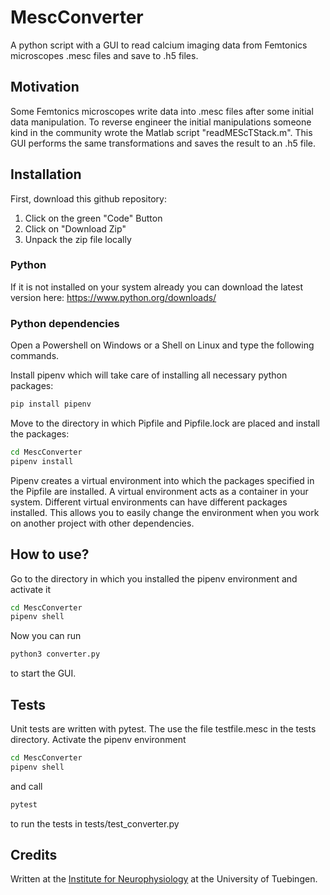 # MescConverter
A python script with a GUI to read calcium imaging data from Femtonics microscopes .mesc files and save to .h5 files.


## Motivation
Some Femtonics microscopes write data into .mesc files after some initial data manipulation. To reverse engineer the initial manipulations someone kind in the community wrote the Matlab script "readMEScTStack.m". This GUI performs the same transformations and saves the result to an .h5 file.


## Installation
First, download this github repository:
1. Click on the green "Code" Button
2. Click on "Download Zip"
3. Unpack the zip file locally

### Python
If it is not installed on your system already you can download the latest version here: https://www.python.org/downloads/

### Python dependencies
Open a Powershell on Windows or a Shell on Linux and type the following commands.

Install pipenv which will take care of installing all necessary python packages:
```sh
pip install pipenv
```

Move to the directory in which Pipfile and Pipfile.lock are placed and install the packages:
```sh
cd MescConverter
pipenv install
```
Pipenv creates a virtual environment into which the packages specified in the Pipfile are installed. A virtual environment acts as a container in your system. Different virtual environments can have different packages installed. This allows you to easily change the environment when you work on another project with other dependencies. 


## How to use?
Go to the directory in which you installed the pipenv environment and activate it
```sh
cd MescConverter
pipenv shell
```
Now you can run 
```sh
python3 converter.py
```
to start the GUI. 


## Tests
Unit tests are written with pytest. The use the file testfile.mesc in the tests directory. Activate the pipenv environment
```sh
cd MescConverter
pipenv shell
```
and call 
```sh
pytest
```
to run the tests in tests/test_converter.py

## Credits
Written at the [Institute for Neurophysiology](http://www.physiologie2.uni-tuebingen.de/) at the University of Tuebingen. 
